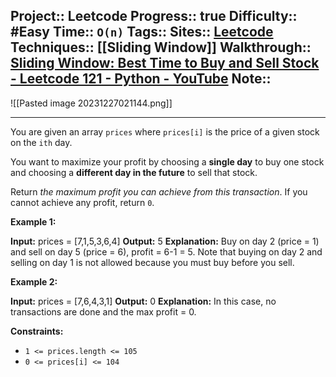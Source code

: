 Project:: Leetcode
Progress:: true
Difficulty:: #Easy 
Time:: `O(n)`
Tags:: 
Sites:: [Leetcode]()
Techniques:: [[Sliding Window]]
Walkthrough:: [Sliding Window: Best Time to Buy and Sell Stock - Leetcode 121 - Python - YouTube](https://www.youtube.com/watch?v=1pkOgXD63yU)
Note:: 
---

![[Pasted image 20231227021144.png]]

---

You are given an array `prices` where `prices[i]` is the price of a given stock on the `ith` day.

You want to maximize your profit by choosing a **single day** to buy one stock and choosing a **different day in the future** to sell that stock.

Return _the maximum profit you can achieve from this transaction_. If you cannot achieve any profit, return `0`.

**Example 1:**

**Input:** prices = [7,1,5,3,6,4]
**Output:** 5
**Explanation:** Buy on day 2 (price = 1) and sell on day 5 (price = 6), profit = 6-1 = 5.
Note that buying on day 2 and selling on day 1 is not allowed because you must buy before you sell.

**Example 2:**

**Input:** prices = [7,6,4,3,1]
**Output:** 0
**Explanation:** In this case, no transactions are done and the max profit = 0.

**Constraints:**

- `1 <= prices.length <= 105`
- `0 <= prices[i] <= 104`
